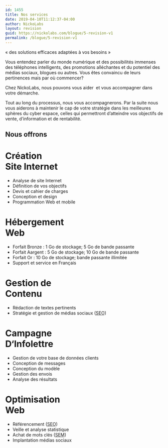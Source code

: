 ```yaml
---
id: 1455
title: Nos services
date: 2019-04-10T11:12:37-04:00
author: NickoLabs
layout: revision
guid: https://nickolabs.com/blogue/5-revision-v1
permalink: /blogue/5-revision-v1
---
```

<span class="accent_slogan">« des solutions efficaces adaptées à vos besoins »</span>

Vous entendez parler du monde numérique et des possibilités immenses des téléphones intelligents, des promotions alléchantes et du potentiel des médias sociaux, blogues ou autres. Vous êtes convaincu de leurs pertinences mais par où commencer?

Chez NickoLabs, nous pouvons vous aider  et vous accompagner dans votre démarche.

Tout au long du processus, nous vous accompagnerons. Par la suite nous vous aiderons à maintenir le cap de votre stratégie dans les meilleures sphères du cyber espace, celles qui permettront d’atteindre vos objectifs de vente, d’information et de rentabilité.

## Nous offrons

<div id="bloc_serv" class="creation">
  <h1>
    <span>C</span>réation<br /> <span>S</span>ite <span>I</span>nternet
  </h1>
  
  <ul>
    <li>
      Analyse de site Internet
    </li>
    <li>
      Définition de vos objectifs
    </li>
    <li>
      Devis et cahier de charges
    </li>
    <li>
      Conception et design
    </li>
    <li>
      Programmation Web et mobile
    </li>
  </ul>
</div>

<div id="bloc_serv" class="heb">
  <h1>
    <span>H</span>ébergement<span><br /> W</span>eb
  </h1>
  
  <ul>
    <li>
      Forfait Bronze : 1 Go de stockage; 5 Go de bande passante
    </li>
    <li>
      Forfait Aargent : 5 Go de stockage; 10 Go de bande passante
    </li>
    <li>
      Forfait Or : 10 Go de stockage; bande passante illimitée
    </li>
    <li>
      Support et service en Français
    </li>
  </ul>
</div>

<div id="bloc_serv" class="gestion">
  <h1>
    <span>G</span>estion de<br /> <span>C</span>ontenu
  </h1>
  
  <ul>
    <li>
      Rédaction de textes pertinents
    </li>
    <li>
      Stratégie et gestion de médias sociaux (<abbr title="Social Media Optimisation">SEO</abbr>)
    </li>
  </ul>
</div>

<div id="bloc_serv" class="infolet">
  <h1>
    <span>C</span>ampagne<br /> <span>D</span>&lsquo;Infolettre
  </h1>
  
  <ul>
    <li>
      Gestion de votre base de données clients
    </li>
    <li>
      Conception de messages
    </li>
    <li>
      Conception du modèle
    </li>
    <li>
      Gestion des envois
    </li>
    <li>
      Analyse des résultats
    </li>
  </ul>
</div>

<div id="bloc_serv" class="optimi">
  <h1>
    <span>O</span>ptimisation<br /> <span>W</span>eb
  </h1>
  
  <ul>
    <li>
      Référencement (<abbr title="Search Engine Optimisation">SEO</abbr>)
    </li>
    <li>
      Veille et analyse statistique
    </li>
    <li>
      Achat de mots clés (<abbr title="Search Engine Marketing">SEM</abbr>)
    </li>
    <li>
      Implantation médias sociaux
    </li>
  </ul>
</div>